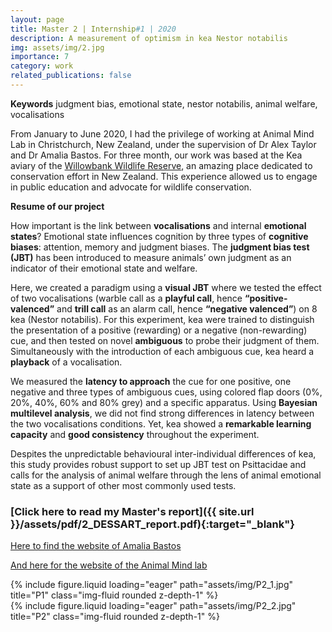 ```yaml
---
layout: page
title: Master 2 | Internship#1 | 2020
description: A measurement of optimism in kea Nestor notabilis
img: assets/img/2.jpg
importance: 7
category: work
related_publications: false
---
```

**Keywords** judgment bias, emotional state, nestor notabilis, animal welfare, vocalisations

From January to June 2020, I had the privilege of working at Animal Mind Lab in Christchurch, New Zealand, under the supervision of Dr Alex Taylor and Dr Amalia Bastos. For three month, our work was based at the Kea aviary of the [Willowbank Wildlife Reserve](https://www.willowbank.co.nz/), an amazing place dedicated to conservation effort in New Zealand. This experience allowed us to engage in public education and advocate for wildlife conservation.

**Resume of our project**

How important is the link between **vocalisations** and internal **emotional states**? Emotional state influences cognition by three types of **cognitive biases**: attention, memory and judgment biases. The **judgment bias test (JBT)** has been introduced to measure animals’ own judgment as an indicator of their emotional state and welfare.

Here, we created a paradigm using a **visual JBT** where we tested the effect of two vocalisations (warble call as a **playful call**, hence **“positive-valenced”** and **trill call** as an alarm call, hence **“negative valenced”**) on 8 kea (Nestor notabilis). For this experiment, kea were trained to distinguish the presentation of a positive (rewarding) or a negative (non-rewarding) cue, and then tested on novel **ambiguous** to probe their judgment of them. Simultaneously with the introduction of each ambiguous cue, kea heard a **playback** of a vocalisation.

We measured the **latency to approach** the cue for one positive, one negative and three types of ambiguous cues, using colored flap doors (0%, 20%, 40%, 60% and 80% grey) and a specific apparatus. Using **Bayesian multilevel analysis**, we did not find strong differences in latency between the two vocalisations conditions. Yet, kea showed a **remarkable learning capacity** and **good consistency** throughout the experiment.

Despites the unpredictable behavioural inter-individual differences of kea, this study provides robust support to set up JBT test on Psittacidae and calls for the analysis of animal welfare through the lens of animal emotional state as a support of other most commonly used tests.

### <span>[Click here to read my Master's report]({{ site.url }}/assets/pdf/2_DESSART_report.pdf){:target="\_blank"}</span>

[Here to find the website of Amalia Bastos](https://apmbastos.wordpress.com/)

[And here for the website of the Animal Mind lab](https://www.animalmindslab.com/)

<div class="row">
    <div class="col-sm mt-3 mt-md-0">
        {% include figure.liquid loading="eager" path="assets/img/P2_1.jpg" title="P1" class="img-fluid rounded z-depth-1" %}
    </div>
    <div class="col-sm mt-3 mt-md-0">
        {% include figure.liquid loading="eager" path="assets/img/P2_2.jpg" title="P2" class="img-fluid rounded z-depth-1" %}
    </div>

</div>
